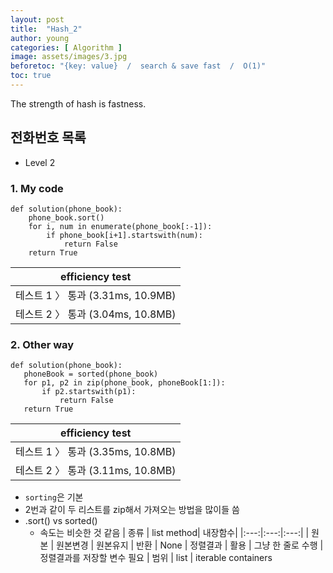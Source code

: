 ```yaml
---
layout: post
title:  "Hash_2"
author: young
categories: [ Algorithm ]
image: assets/images/3.jpg
beforetoc: "{key: value}  /  search & save fast  /  O(1)"
toc: true
---
```

The strength of hash is fastness.

## 전화번호 목록
* Level 2

### 1. My code

```python3
def solution(phone_book):
    phone_book.sort()
    for i, num in enumerate(phone_book[:-1]):
        if phone_book[i+1].startswith(num):
            return False
    return True
```

| efficiency test |
|:---:|
|테스트 1 〉	통과 (3.31ms, 10.9MB)|
|테스트 2 〉	통과 (3.04ms, 10.8MB)|


### 2. Other way
 
 ```python3
def solution(phone_book):
    phoneBook = sorted(phone_book)
    for p1, p2 in zip(phone_book, phoneBook[1:]):
        if p2.startswith(p1):
            return False
    return True
 ```
 
| efficiency test |
|:---:|
|테스트 1 〉	통과 (3.35ms, 10.8MB)|
|테스트 2 〉	통과 (3.11ms, 10.8MB)|


* `sorting`은 기본
* 2번과 같이 두 리스트를 zip해서 가져오는 방법을 많이들 씀
* .sort() vs sorted()
  - 속도는 비슷한 것 같음
  | 종류 | list method|	내장함수|
  |:---:|:---:|:---:|
  | 원본 |	원본변경 |	원본유지
  | 반환 |	None | 정렬결과
  | 활용 |	그냥 한 줄로 수행 |	정렬결과를 저장할 변수 필요
  | 범위 |	list |	iterable containers
